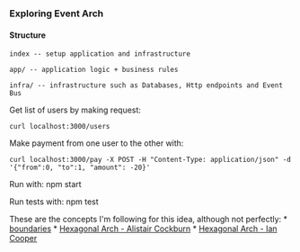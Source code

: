 ### Exploring Event Arch

#### Structure
    index -- setup application and infrastructure

    app/ -- application logic + business rules

    infra/ -- infrastructure such as Databases, Http endpoints and Event Bus


Get list of users by making request:
    
    curl localhost:3000/users

Make payment from one user to the other with:

    curl localhost:3000/pay -X POST -H "Content-Type: application/json" -d '{"from":0, "to":1, "amount": -20}'

Run with:
	npm start

Run tests with:
	npm test


These are the concepts I'm following for this idea, although not perfectly:
	* [boundaries](https://www.destroyallsoftware.com/talks/boundaries)
	* [Hexagonal Arch - Alistair Cockburn](https://web.archive.org/web/20180822100852/http://alistair.cockburn.us/Hexagonal+architecture)
	* [Hexagonal Arch - Ian Cooper](https://www.youtube.com/watch?v=FJUevNLEtuU)


